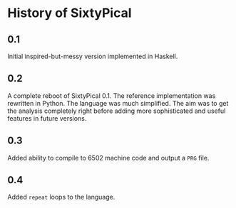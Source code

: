 History of SixtyPical
=====================

0.1
---

Initial inspired-but-messy version implemented in Haskell.

0.2
---

A complete reboot of SixtyPical 0.1.  The reference implementation was
rewritten in Python.  The language was much simplified.  The aim was to get the
analysis completely right before adding more sophisticated and useful features
in future versions.

0.3
---

Added ability to compile to 6502 machine code and output a `PRG` file.

0.4
---

Added `repeat` loops to the language.

